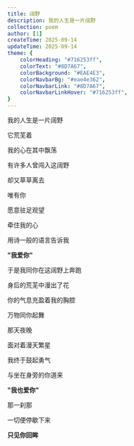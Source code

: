 ```yaml
---
title: 阔野
description: 我的人生是一片阔野
collection: poem
author: [1]
createTime: 2025-09-14
updateTime: 2025-09-14
theme: {
    colorHeading: "#716253ff",
    colorText: "#8D7A67",
    colorBackground: "#EAE4E3",
    colorNavbarBg: "#eae4e362",
    colorNavbarLink: "#8D7A67",
    colorNavbarLinkHover: "#716253ff",
}
---
```



我的人生是一片阔野

它荒芜着

我的心在其中飘荡

有许多人曾闯入这阔野

却又草草离去

唯有你

愿意驻足观望

牵住我的心

用诗一般的语言告诉我

**"我爱你"**

于是我同你在这阔野上奔跑

身后的荒芜中漫出了花

你的气息充盈着我的胸腔

万物同你起舞

那天夜晚

面对着漫天繁星

我终于鼓起勇气

与坐在身旁的你道来

**"我也爱你"**

那一刹那

一切便停歇下来

**只见你回眸**